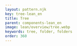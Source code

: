 ```yaml
---
layout: pattern.njk
key: tree-lean_en
title: Tree
parent: components-lean_en
image: lean/overview/tree.webp
keywords: tree, folder, folders
order: 360
---
```

